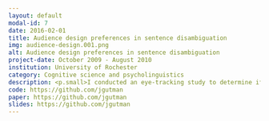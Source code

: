 ```yaml
---
layout: default
modal-id: 7
date: 2016-02-01
title: Audience design preferences in sentence disambiguation
img: audience-design.001.png
alt: Audience design preferences in sentence disambiguation
project-date: October 2009 - August 2010
institution: University of Rochester
category: Cognitive science and psycholinguistics
description: <p.small>I conducted an eye-tracking study to determine if speakers describing a scene are more likely to explicitly disambiguate sentence structures that caused measurable difficulty for them during comprehension. Participants were first presented with a visual scene and corresponding ambiguous scene description, and eye-tracking trajectories were used as a proxy measure of parsing difficulty. We then asked whether the level of difficulty experienced as a comprehender predicted the probability of providing explicit disambiguation or ambiguity avoidance when describing the visual scene to another individual. We also investigated whether this audience design effect was mediated by whether the conversation partner was a friend or an individual unfamiliar to the speaker.</p> <p.small>This research was supported by a Bilski-Mayer Fellowship. Scripting was primarily written in PsyScope with networking components developed using the ExBuilder experiment design toolkit. Eye-tracking data was analyzed using the <tt>saccades</tt> and <tt>eyetrackingR</tt> packages in R.</p>
code: https://github.com/jgutman
paper: https://github.com/jgutman
slides: https://github.com/jgutman
---
```

